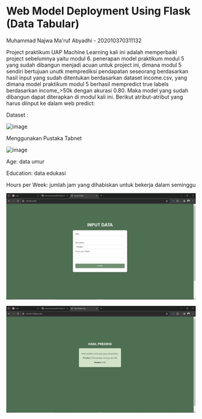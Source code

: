 # Web Model Deployment Using Flask (Data Tabular)

Muhammad Najwa Ma'ruf Abyadhi - 202010370311132


Project praktikum UAP Machine Learning kali ini adalah memperbaiki project sebelumnya yaitu modul 6. penerapan model praktikum modul 5 yang sudah dibangun menjadi acuan untuk project ini, dimana modul 5 sendiri bertujuan unutk memprediksi pendapatan seseorang berdasarkan hasil input yang sudah ditentukan berdasarkan dataset income.csv, yang dimana model praktikum modul 5 berhasil mempredict true labels berdasarkan income_>50k dengan akurasi 0.80. Maka model yang sudah dibangun dapat diterapkan di modul kali ini. Berikut atribut-atribut yang harus diinput ke dalam web predict:

Dataset :

![image](https://github.com/muhammadnajwa007/UAP/blob/main/css/Screenshot%20(954).png)


Menggunakan Pustaka Tabnet

![image](https://github.com/muhammadnajwa007/UAP/blob/main/css/Screenshot%20(955).png)




Age: data umur


Education: data edukasi


Hours per Week: jumlah jam yang dihabiskan untuk bekerja dalam seminggu


![image](https://github.com/muhammadnajwa007/Modul_6/blob/main/css/Screenshot%20(951).png)


![image](https://github.com/muhammadnajwa007/Modul_6/blob/main/css/Screenshot%20(952).png)
